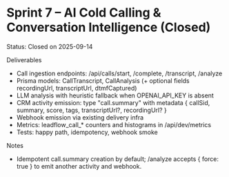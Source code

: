 # Sprint 7 – AI Cold Calling & Conversation Intelligence (Closed)

Status: Closed on 2025-09-14

Deliverables
- Call ingestion endpoints: /api/calls/start, /complete, /transcript, /analyze
- Prisma models: CallTranscript, CallAnalysis (+ optional fields recordingUrl, transcriptUrl, dtmfCaptured)
- LLM analysis with heuristic fallback when OPENAI_API_KEY is absent
- CRM activity emission: type "call.summary" with metadata { callSid, summary, score, tags, transcriptUrl?, recordingUrl? }
- Webhook emission via existing delivery infra
- Metrics: leadflow_call_* counters and histograms in /api/dev/metrics
- Tests: happy path, idempotency, webhook smoke

Notes
- Idempotent call.summary creation by default; /analyze accepts { force: true } to emit another activity and webhook.
